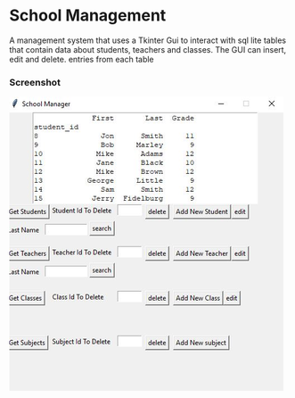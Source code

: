 # School Management
A management system that uses a Tkinter Gui to interact with sql lite tables that contain data about students, teachers and classes. The GUI can insert, edit and delete.
entries from each table

### Screenshot

![](./screenshot.JPG)
